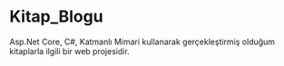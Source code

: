 # Kitap_Blogu
 Asp.Net Core, C#, Katmanlı Mimari kullanarak gerçekleştirmiş olduğum kitaplarla ilgili bir web projesidir.
